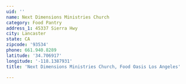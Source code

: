 ```yaml
---
uid: ''
name: Next Dimensions Ministries Church
category: Food Pantry
address_1: 45337 Sierra Hwy
city: Lancaster
state: CA
zipcode: '93534'
phone: 661.940.8289
latitude: '34.706917'
longitude: '-118.1387931'
title: 'Next Dimensions Ministries Church, Food Oasis Los Angeles'

---
```


